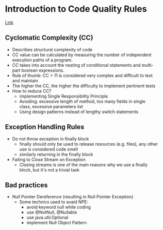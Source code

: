 # Introduction to Code Quality Rules
[Link](https://www.baeldung.com/code-quality-metrics)  
## Cyclomatic Complexity (CC)
* Describes structural complexity of code
* CC value can be calculated by measuring the number of independent execution paths of a program.
* CC takes into account the nesting of conditional statements and multi-part boolean expressions.
* Rule of thumb: CC > 11 is considered very complex and difficult to test and maintain
* The higher the CC, the higher the difficulty to implement pertinent tests
* How to reduce CC?
	* implementing Single Responsibility Principle
	* Avoiding: excessive length of method, too many fields in single class, excessive parameters list
	* Using design patterns instead of lengthy switch statements
## Exception Handling Rules
* Do not throw exception in finally block
	* finally should only be used to release resources (e.g. files), any other use is considered code smell
	* similarly returning in the finally block
* Failing to Close Stream on Exception
	* Closing streams is one of the main reasons why we use a finally block, but it's not a trivial task
## Bad practices
* Null Pointer Dereference (resulting in Null Pointer Exception)
	* Some technics used to avaid NPE:
		* avoid keyword null while coding
		* use @NotNull, @Nullable
		* use java.util.Optional
		* implement Null Object Pattern
